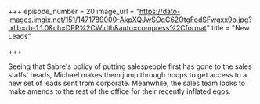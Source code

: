 +++
episode_number = 20
image_url = "https://dato-images.imgix.net/151/1471789000-AkpXQJwSOqC62OtgFodSFwgxx9p.jpg?ixlib=rb-1.1.0&ch=DPR%2CWidth&auto=compress%2Cformat"
title = "New Leads"

+++

Seeing that Sabre's policy of putting salespeople first has gone to the sales staffs' heads, Michael makes them jump through hoops to get access to a new set of leads sent from corporate. Meanwhile, the sales team looks to make amends to the rest of the office for their recently inflated egos.